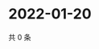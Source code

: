 # 2022-01-20

共 0 条

<!-- BEGIN WEIBO -->
<!-- 最后更新时间 Thu Jan 20 2022 22:12:42 GMT+0800 (China Standard Time) -->

<!-- END WEIBO -->
